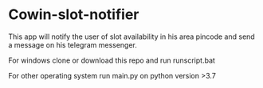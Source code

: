 # Cowin-slot-notifier
This app will notify the user of slot availability in his area pincode and send a message on his telegram messenger.

For windows clone or download this repo and run runscript.bat

For other operating system run main.py on python version >3.7

